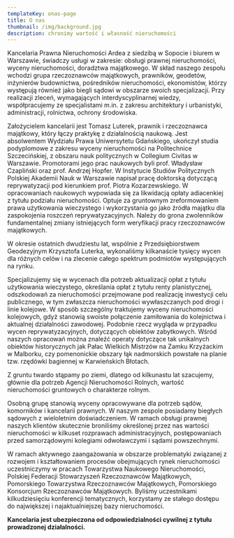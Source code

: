 ```yaml
---
templateKey: onas-page
title: O nas
thumbnail: /img/background.jpg
description: chronimy wartość i własność nieruchomości
---
```

Kancelaria Prawna Nieruchomości Ardea z siedzibą w Sopocie i biurem w Warszawie, świadczy usługi w zakresie: obsługi prawnej nieruchomości, wyceny nieruchomości, doradztwa majątkowego. W skład naszego zespołu wchodzi grupa rzeczoznawców majątkowych, prawników, geodetów, inżynierów budownictwa, pośredników nieruchomości, ekonomistów, którzy występują również jako biegli sądowi w obszarze swoich specjalizacji. Przy realizacji zleceń, wymagających interdyscyplinarnej wiedzy, współpracujemy ze specjalistami m.in. z zakresu architektury i urbanistyki, administracji, rolnictwa, ochrony środowiska.

Założycielem kancelarii jest Tomasz Luterek, prawnik i rzeczoznawca majątkowy, który łączy praktykę z działalnością naukową. Jest absolwentem Wydziału Prawa Uniwersytetu Gdańskiego, ukończył studia podyplomowe z zakresu wyceny nieruchomości na Politechnice Szczecińskiej, z obszaru nauk politycznych w Collegium Civitas w Warszawie. Promotorami jego prac naukowych byli prof. Władysław Czapliński oraz prof. Andrzej Hopfer.  W Instytucie Studiów Politycznych Polskiej Akademii Nauk w Warszawie napisał pracę doktorską dotyczącą reprywatyzacji pod kierunkiem prof. Piotra Kozarzewskiego. W opracowaniach naukowych wypowiada się za likwidacją opłaty adiacenkiej z tytułu podziału nieruchomości. Optuje za gruntownym zreformowaniem prawa użytkowania wieczystego i wykorzystania go jako źródła majątku dla zaspokojenia roszczeń reprywatyzacyjnych. Należy do grona zwolenników fundamentalnej zmiany istniejących form weryfikacji pracy rzeczoznawców majątkowych.

W okresie ostatnich dwudziestu lat, wspólnie z Przedsiębiorstwem Geodezyjnym Krzysztofa Luterka, wykonaliśmy kilkanaście tysięcy wycen dla różnych celów i na zlecenie całego spektrum podmiotów występujących na rynku.

Specjalizujemy się w wycenach dla potrzeb aktualizacji opłat z tytułu użytkowania wieczystego, określania opłat z tytułu renty planistycznej, odszkodowań za nieruchomości przejmowane pod realizację inwestycji celu publicznego, w tym zwłaszcza nieruchomości wywłaszczanych pod drogi i linie kolejowe. W sposób szczególny traktujemy wyceny nieruchomości kolejowych, gdyż stanowią swoiste połączenie zamiłowania do kolejnictwa i aktualnej działalności zawodowej. Podobnie rzecz wygląda w przypadku wycen reprywatyzacyjnych, dotyczących obiektów zabytkowych. Wśród naszych opracowań można znaleźć operaty dotyczące tak unikalnych obiektów historycznych jak Pałac Wielkich Mistrzów na Zamku Krzyżackim w Malborku, czy pomenonickie obszary łąk nadmorskich powstałe na planie tzw. rzędówki bagiennej w Karwieńskich Błotach.

Z gruntu twardo stąpamy po ziemi, dlatego od kilkunastu lat szacujemy, głównie dla potrzeb Agencji Nieruchomości Rolnych, wartość nieruchomości gruntowych o charakterze rolnym.

Osobną grupę stanowią wyceny opracowywane dla potrzeb sądów, komorników i kancelarii prawnych. W naszym zespole posiadamy biegłych sądowych z wieloletnim doświadczeniem. W ramach obsługi prawnej naszych klientów skutecznie broniliśmy określonej przez nas wartości nieruchomości w kilkuset rozprawach administracyjnych, postępowaniach przed samorządowymi kolegiami odwoławczymi i sądami powszechnymi.

W ramach aktywnego zaangażowania w obszarze  problematyki związanej z rozwojem i kształtowaniem procesów obejmujących rynek nieruchomości uczestniczymy w pracach Towarzystwa Naukowego Nieruchomości, Polskiej Federacji Stowarzyszeń Rzeczoznawców Majątkowych, Pomorskiego Towarzystwa Rzeczoznawców Majątkowych, Pomorskiego Konsorcjum Rzeczoznawców Majątkowych. Byliśmy uczestnikami kilkudziesięciu konferencji tematycznych, korzystamy ze stałego dostępu do największej i najaktualniejszej bazy nieruchomości.

**Kancelaria jest ubezpieczona od odpowiedzialności cywilnej z tytułu prowadzonej działalności.**
